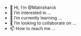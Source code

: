 - 👋 Hi, I’m @Matrixharck
- 👀 I’m interested in ...
- 🌱 I’m currently learning ...
- 💞️ I’m looking to collaborate on ...
- 📫 How to reach me ...

<!---
Matrixharck/Matrixharck is a ✨ special ✨ repository because its `README.md` (this file) appears on your GitHub profile.
You can click the Preview link to take a look at your changes.
--->
